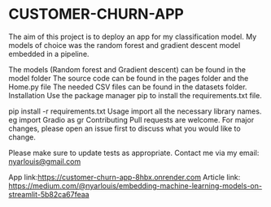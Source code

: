 # CUSTOMER-CHURN-APP

The aim of this project is to deploy an app for my classification model. My models of choice was the random forest and gradient descent model  embedded in a pipeline.

The models (Random forest and Gradient descent) can be found in the model folder
The source code can be found in the pages folder and the Home.py file
The needed CSV files can be found in the datasets folder.
Installation
Use the package manager pip to install the requirements.txt file.

pip install -r requirements.txt
Usage
import all the necessary library names. eg import Gradio as gr
Contributing
Pull requests are welcome. For major changes, please open an issue first to discuss what you would like to change.

Please make sure to update tests as appropriate. Contact me via my email: nyarlouis@gmail.com

App link:https://customer-churn-app-8hbx.onrender.com
Article link: https://medium.com/@nyarlouis/embedding-machine-learning-models-on-streamlit-5b82ca67feaa
